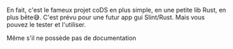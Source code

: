En fait, c'est le fameux projet coDS en plus simple, en une petite lib Rust, en plus bête😅.
C'est prévu pour une futur app gui Slint/Rust. 
Mais vous pouvez le tester et l'utiliser.

Même s'il ne possède pas de documentation
